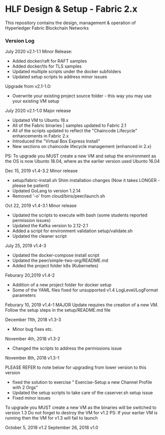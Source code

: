 # HLF Design & Setup - Fabric 2.x

This repository contains the design, management & operation of Hyperledger Fabric Blockchain Networks

### Version Log

July         2020            v2.1-1.1
Minor Release:  
* Added docker/raft for RAFT samples
* Added docker/tls for TLS samples
* Updated multiple scripts under the docker subfolders
* Updated setup scripts to address minor issues

Upgrade from v2.1-1.0:
* Overwrite your existing project source folder - this way you may use your existing VM setup


July         2020             v2.1-1.0
Major release
* Updated VM to Ubuntu 18.x 
* All of the Fabric binaries | samples updated to Fabric 2.1
* All of the scripts updated to reflect the "Chaincode Lifecycle" enhancements in Fabric 2.x
* Introduced the "Virtual Box Express Install"
* New sections on chaincode lifecycle management (enhanced in 2.x)

PS: To upgrade you MUST create a new VM and setup the environment as the OS is now Ubunto 18.04, where as the earlier version used Ubunto 16.04


Dec          15, 2019         v1.4-3.2
Minor release

* setup/fabric-install.sh    Shim installation changes (Now it takes LONGER - please be patient)
* Updated GoLang to version 1.2.14
* Removed '-o' from cloud/bins/peer/launch.sh

Oct          22, 2019         v1.4-3.1
Minor release
* Updated the scripts to execute with bash  (some students reported permission issues)
* Updated the Kafka version to 2.12-2.1
* Added a script for environment validation    setup/validate.sh
* Updated the cleaner script

July         25, 2019         v1.4-3

* Updated the docker-compose install script
* Updated the peer/simple-two-org/README.md 
* Added the project folder k8s (Kubernetes)

Feburary     20,2019          v1.4-2

* Addition of a new project folder for docker setup
* Some of the YAML files fixed for unsupported v1.4 LogLevel/LogFormat parameters

Feburary     10, 2019         v1.4-1
MAJOR Update requires the creation of a new VM.
Follow the setup steps in the setup/README.md file

December     11th, 2018       v1.3-3
* Minor bug fixes etc.

November     4th, 2018        v1.3-2
* Changed the scripts to address the permissions issue

November     8th, 2018        v1.3-1

PLEASE REFER to note below for upgrading from lower version to this version

- fixed the solution to exercise "  Exercise-Setup a new Channel Profile with 2 Orgs"
- Updated the setup scripts to take care of the caserver.sh setup issue
- Fixed minor issues

To upgrade you MUST create a new VM as the binaries will be switched to version 1.3
Do not forget to destroy the VM for v1.2
PS: If your earlier VM is running then the VM for v1.3 will fail to launch 

October      5, 2018        v1.2
September    26, 2018       v1.0